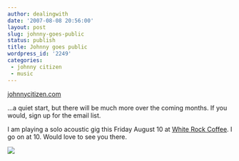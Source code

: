 ```yaml
---
author: dealingwith
date: '2007-08-08 20:56:00'
layout: post
slug: johnny-goes-public
status: publish
title: Johnny goes public
wordpress_id: '2249'
categories:
 - johnny citizen
 - music
---
```


[johnnycitizen.com][1]

...a quiet start, but there will be much more over the coming months. If you
would, sign up for the email list.

I am playing a solo acoustic gig this Friday August 10 at [White Rock
Coffee][2]. I go on at 10. Would love to see you there.

[![][3]][1]

   [1]: http://johnnycitizen.com/

   [2]: http://wrcoffee.com/

   [3]: http://johnnycitizen.com/style/comp6back.gif

